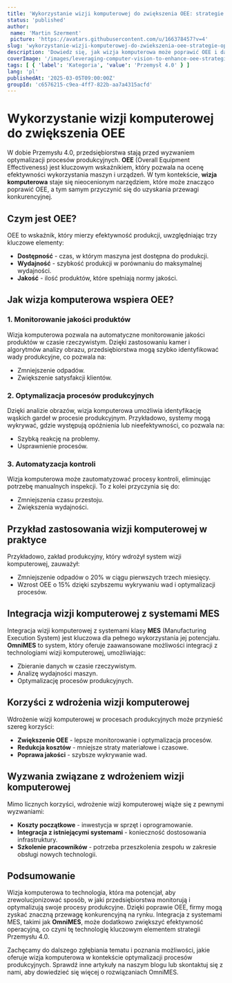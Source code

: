 ```yaml
---
title: 'Wykorzystanie wizji komputerowej do zwiększenia OEE: strategie optymalizacji procesów'
status: 'published'
author:
 name: 'Martin Szerment'
 picture: 'https://avatars.githubusercontent.com/u/166378457?v=4'
slug: 'wykorzystanie-wizji-komputerowej-do-zwiekszenia-oee-strategie-optymalizacji-procesow'
description: 'Dowiedz się, jak wizja komputerowa może poprawić OEE i dać przewagę konkurencyjną w produkcji.'
coverImage: '/images/leveraging-computer-vision-to-enhance-oee-strategies-for-gaining-a-competitive-advantage-through-process-optimization.png'
tags: [ { 'label': 'Kategoria', 'value': 'Przemysł 4.0' } ]
lang: 'pl'
publishedAt: '2025-03-05T09:00:00Z'
groupId: 'c6576215-c9ea-4ff7-822b-aa7a4315acfd'
---
```

# Wykorzystanie wizji komputerowej do zwiększenia OEE

W dobie Przemysłu 4.0, przedsiębiorstwa stają przed wyzwaniem optymalizacji procesów produkcyjnych. **OEE** (Overall Equipment Effectiveness) jest kluczowym wskaźnikiem, który pozwala na ocenę efektywności wykorzystania maszyn i urządzeń. W tym kontekście, **wizja komputerowa** staje się nieocenionym narzędziem, które może znacząco poprawić OEE, a tym samym przyczynić się do uzyskania przewagi konkurencyjnej.

## Czym jest OEE?
OEE to wskaźnik, który mierzy efektywność produkcji, uwzględniając trzy kluczowe elementy:
- **Dostępność** - czas, w którym maszyna jest dostępna do produkcji.
- **Wydajność** - szybkość produkcji w porównaniu do maksymalnej wydajności.
- **Jakość** - ilość produktów, które spełniają normy jakości.

## Jak wizja komputerowa wspiera OEE?
### 1. Monitorowanie jakości produktów
Wizja komputerowa pozwala na automatyczne monitorowanie jakości produktów w czasie rzeczywistym. Dzięki zastosowaniu kamer i algorytmów analizy obrazu, przedsiębiorstwa mogą szybko identyfikować wady produkcyjne, co pozwala na:
- Zmniejszenie odpadów.
- Zwiększenie satysfakcji klientów.

### 2. Optymalizacja procesów produkcyjnych
Dzięki analizie obrazów, wizja komputerowa umożliwia identyfikację wąskich gardeł w procesie produkcyjnym. Przykładowo, systemy mogą wykrywać, gdzie występują opóźnienia lub nieefektywności, co pozwala na:
- Szybką reakcję na problemy.
- Usprawnienie procesów.

### 3. Automatyzacja kontroli
Wizja komputerowa może zautomatyzować procesy kontroli, eliminując potrzebę manualnych inspekcji. To z kolei przyczynia się do:
- Zmniejszenia czasu przestoju.
- Zwiększenia wydajności.

## Przykład zastosowania wizji komputerowej w praktyce
Przykładowo, zakład produkcyjny, który wdrożył system wizji komputerowej, zauważył:
- Zmniejszenie odpadów o 20% w ciągu pierwszych trzech miesięcy.
- Wzrost OEE o 15% dzięki szybszemu wykrywaniu wad i optymalizacji procesów.

## Integracja wizji komputerowej z systemami MES
Integracja wizji komputerowej z systemami klasy **MES** (Manufacturing Execution System) jest kluczowa dla pełnego wykorzystania jej potencjału. **OmniMES** to system, który oferuje zaawansowane możliwości integracji z technologiami wizji komputerowej, umożliwiając:
- Zbieranie danych w czasie rzeczywistym.
- Analizę wydajności maszyn.
- Optymalizację procesów produkcyjnych.

## Korzyści z wdrożenia wizji komputerowej
Wdrożenie wizji komputerowej w procesach produkcyjnych może przynieść szereg korzyści:
- **Zwiększenie OEE** - lepsze monitorowanie i optymalizacja procesów.
- **Redukcja kosztów** - mniejsze straty materiałowe i czasowe.
- **Poprawa jakości** - szybsze wykrywanie wad.

## Wyzwania związane z wdrożeniem wizji komputerowej
Mimo licznych korzyści, wdrożenie wizji komputerowej wiąże się z pewnymi wyzwaniami:
- **Koszty początkowe** - inwestycja w sprzęt i oprogramowanie.
- **Integracja z istniejącymi systemami** - konieczność dostosowania infrastruktury.
- **Szkolenie pracowników** - potrzeba przeszkolenia zespołu w zakresie obsługi nowych technologii.

## Podsumowanie
Wizja komputerowa to technologia, która ma potencjał, aby zrewolucjonizować sposób, w jaki przedsiębiorstwa monitorują i optymalizują swoje procesy produkcyjne. Dzięki poprawie OEE, firmy mogą zyskać znaczną przewagę konkurencyjną na rynku. Integracja z systemami MES, takimi jak **OmniMES**, może dodatkowo zwiększyć efektywność operacyjną, co czyni tę technologię kluczowym elementem strategii Przemysłu 4.0.

Zachęcamy do dalszego zgłębiania tematu i poznania możliwości, jakie oferuje wizja komputerowa w kontekście optymalizacji procesów produkcyjnych. Sprawdź inne artykuły na naszym blogu lub skontaktuj się z nami, aby dowiedzieć się więcej o rozwiązaniach OmniMES.
